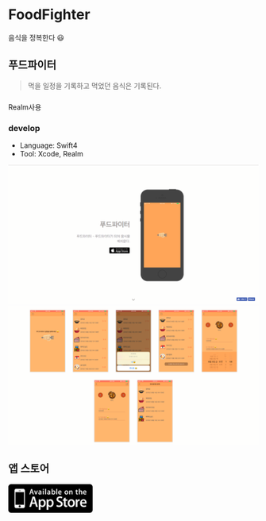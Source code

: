 # FoodFighter
음식을 정복한다 😃

## 푸드파이터
> 먹을 일정을 기록하고 먹었던 음식은 기록된다.

### 
Realm사용

### develop 
- Language: Swift4
- Tool: Xcode, Realm

![텍스트목록](./screenshot/web1.png)
![텍스트목록](./screenshot/web2.png)


## 앱 스토어
<a href="https://itunes.apple.com/us/app/%ED%91%B8%EB%93%9C%ED%8C%8C%EC%9D%B4%ED%84%B0/id1419747262?mt=8"><img src="./screenshot/AppStore.png" width="170" height="58"></a>
